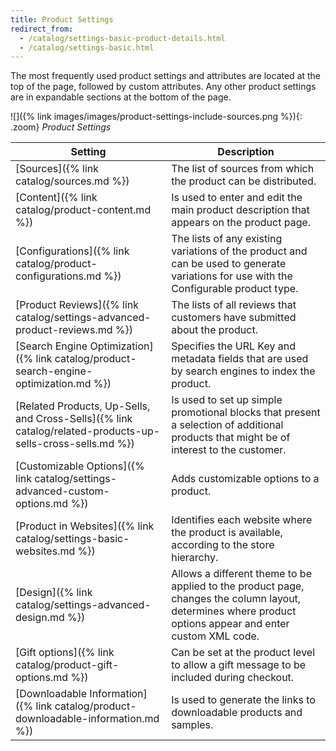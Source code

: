 ```yaml
---
title: Product Settings
redirect_from:
  - /catalog/settings-basic-product-details.html
  - /catalog/settings-basic.html
---
```


The most frequently used product settings and attributes are located at the top of the page, followed by custom attributes. Any other product settings are in expandable sections at the bottom of the page.

![]({% link images/images/product-settings-include-sources.png %}){: .zoom}
_Product Settings_

|Setting|Description|
|--- |--- |
|[Sources]({% link catalog/sources.md %})|The list of sources from which the product can be distributed.|
|[Content]({% link catalog/product-content.md %})|Is used to enter and edit the main product description that appears on the product page.|
|[Configurations]({% link catalog/product-configurations.md %})| The lists of any existing variations of the product and can be used to generate variations for use with the Configurable product type.|
|[Product Reviews]({% link catalog/settings-advanced-product-reviews.md %})|The lists of all reviews that customers have submitted about the product.|
|[Search Engine Optimization]({% link catalog/product-search-engine-optimization.md %})|Specifies the URL Key and metadata fields that are used by search engines to index the product.|
|[Related Products, Up-Sells, and Cross-Sells]({% link catalog/related-products-up-sells-cross-sells.md %})|Is used to set up simple promotional blocks that present a selection of additional products that might be of interest to the customer.|
|[Customizable Options]({% link catalog/settings-advanced-custom-options.md %})|Adds customizable options to a product.|
|[Product in Websites]({% link catalog/settings-basic-websites.md %})| Identifies each website where the product is available, according to the store hierarchy.|
|[Design]({% link catalog/settings-advanced-design.md %})|Allows a different theme to be applied to the product page, changes the column layout, determines where product options appear and enter custom XML code.|
|[Gift options]({% link catalog/product-gift-options.md %})|Can be set at the product level to allow a gift message to be included during checkout.|
|[Downloadable Information]({% link catalog/product-downloadable-information.md %})|Is used to generate the links to downloadable products and samples.|